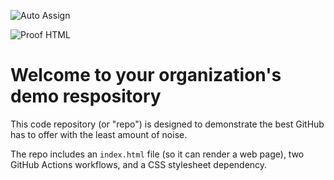 ![Auto Assign](https://github.com/Linemate/demo-repository/actions/workflows/auto-assign.yml/badge.svg)

![Proof HTML](https://github.com/Linemate/demo-repository/actions/workflows/proof-html.yml/badge.svg)

# Welcome to your organization's demo respository
This code repository (or "repo") is designed to demonstrate the best GitHub has to offer with the least amount of noise.

The repo includes an `index.html` file (so it can render a web page), two GitHub Actions workflows, and a CSS stylesheet dependency.
